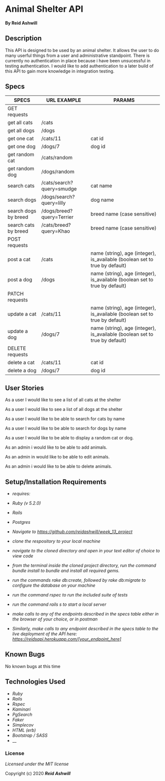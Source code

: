 # Animal Shelter API


#### By Reid Ashwill 

## Description
This API is designed to be used by an animal shelter.  It allows the user to do many userful things from a user and administrative standpoint.  There is currently no authentication in place because i have been unsucessful in testing authentication.  I would like to add authentication to a later build of this API to gain more knowledge in integration testing.

## Specs

| SPECS                | URL EXAMPLE               | PARAMS                                                                      |
|----------------------|---------------------------|-----------------------------------------------------------------------------|
| GET requests         |                           |                                                                             |
| get all cats         | /cats                     |                                                                             |
| get all dogs         | /dogs                     |                                                                             |
| get one cat          | /cats/11                  | cat id                                                                      |
| get one dog          | /dogs/7                   | dog id                                                                      |
| get random cat       | /cats/random              |                                                                             |
| get random dog       | /dogs/random              |                                                                             |
| search cats          | /cats/search?query=smudge | cat name                                                                    |
| search dogs          | /dogs/search?query=lilly  | dog name                                                                    |
| search dogs by breed | /dogs/breed?query=Terrier | breed name (case sensitive)                                                 |
| search cats by breed | /cats/breed?query=Khao    | breed name (case sensitive)                                                 |
| POST requests        |                           |                                                                             |
| post a cat           | /cats                     | name (string), age (integer), is_available (boolean set to true by default) |
| post a dog           | /dogs                     | name (string), age (integer), is_available (boolean set to true by default) |
| PATCH requests       |                           |                                                                             |
| update a cat         | /cats/11                  | name (string), age (integer), is_available (boolean set to true by default) |
| update a dog         | /dogs/7                   | name (string), age (integer), is_available (boolean set to true by default) |
| DELETE requests      |                           |                                                                             |
| delete a cat         | /cats/11                  | cat id                                                                      |
| delete a dog         | /dogs/7                   | dog id                                                                      |


## User Stories

As a user I would like to see a list of all cats at the shelter

As a user I would like to see a list of all dogs at the shelter

As a user I would like to be able to search for cats by name

As a user I would like to be able to search for dogs by name

As a user I would like to be able to display a random cat or dog.

As an admin i would like to be able to add animals.

As an admin in would like to be able to edit animals.

As an admin i would like to be able to delete animals.


## Setup/Installation Requirements
* _requires:_

* _Ruby (v 5.2.0)_
* _Rails_
* _Postgres_


* _Navigate to https://github.com/reidashwill/week_13_project_
* _clone the respository to your local machine_
* _navigate to the cloned directory and open in your text editor of choice to view code_

* _from the terminal inside the cloned project directory, run the command bundle install to bundle and install all required gems._
* _run the commands rake db:create, followed by rake db:migrate to configure the database on your machine_
* _run the command rspec to run the included suite of tests_
* _run the command rails s to start a local server_
* _make calls to any of the endpoints described in the specs table either in the browser of your choice, or in postman_



* _Similarly, make calls to any endpoint described in the specs table to the live deployment of the API here: https://reidsapi.herokuapp.com/[your_endpoint_here]_



## Known Bugs
No known bugs at this time


## Technologies Used

* _Ruby_
* _Rails_
* _Rspec_
* _Kaminari_
* _PgSearch_
* _Faker_
* _Simplecov_
* _HTML (erb)_
* _Bootstrap / SASS_
* __

### License

*Licensed under the MIT license*

Copyright (c) 2020 **_Reid Ashwill_**